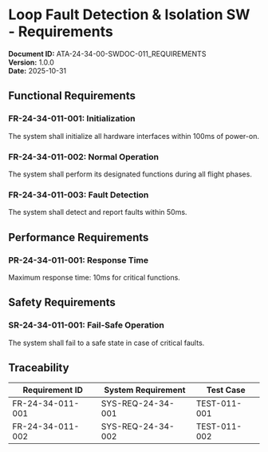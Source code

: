 # Loop Fault Detection & Isolation SW - Requirements

**Document ID:** ATA-24-34-00-SWDOC-011_REQUIREMENTS  
**Version:** 1.0.0  
**Date:** 2025-10-31

## Functional Requirements

### FR-24-34-011-001: Initialization
The system shall initialize all hardware interfaces within 100ms of power-on.

### FR-24-34-011-002: Normal Operation
The system shall perform its designated functions during all flight phases.

### FR-24-34-011-003: Fault Detection
The system shall detect and report faults within 50ms.

## Performance Requirements

### PR-24-34-011-001: Response Time
Maximum response time: 10ms for critical functions.

## Safety Requirements

### SR-24-34-011-001: Fail-Safe Operation
The system shall fail to a safe state in case of critical faults.

## Traceability

| Requirement ID | System Requirement | Test Case |
|----------------|-------------------|-----------|
| FR-24-34-011-001 | SYS-REQ-24-34-001 | TEST-011-001 |
| FR-24-34-011-002 | SYS-REQ-24-34-002 | TEST-011-002 |
